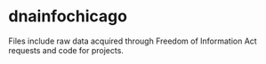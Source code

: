 # dnainfochicago

Files include raw data acquired through Freedom of Information Act requests and code for projects.

